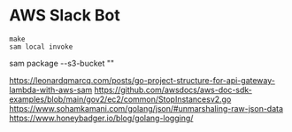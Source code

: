 # AWS Slack Bot


```
make
sam local invoke
```

sam package --s3-bucket "<bucket name>"

https://leonardqmarcq.com/posts/go-project-structure-for-api-gateway-lambda-with-aws-sam
https://github.com/awsdocs/aws-doc-sdk-examples/blob/main/gov2/ec2/common/StopInstancesv2.go
https://www.sohamkamani.com/golang/json/#unmarshaling-raw-json-data
https://www.honeybadger.io/blog/golang-logging/
